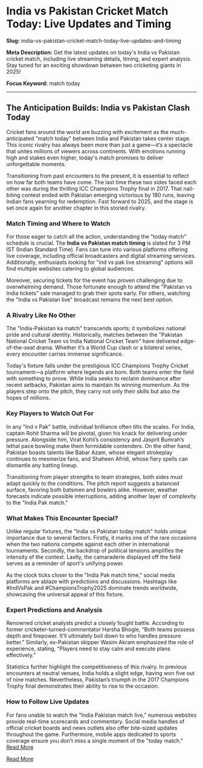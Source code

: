 # India vs Pakistan Cricket Match Today: Live Updates and Timing

**Slug:** india-vs-pakistan-cricket-match-today-live-updates-and-timing  

**Meta Description:** Get the latest updates on today's India vs Pakistan cricket match, including live streaming details, timing, and expert analysis. Stay tuned for an exciting showdown between two cricketing giants in 2025!  

**Focus Keyword:** match today  

---

## The Anticipation Builds: India vs Pakistan Clash Today  

Cricket fans around the world are buzzing with excitement as the much-anticipated "match today" between India and Pakistan takes center stage. This iconic rivalry has always been more than just a game—it’s a spectacle that unites millions of viewers across continents. With emotions running high and stakes even higher, today's match promises to deliver unforgettable moments.  

Transitioning from past encounters to the present, it is essential to reflect on how far both teams have come. The last time these two sides faced each other was during the thrilling ICC Champions Trophy final in 2017. That nail-biting contest ended with Pakistan emerging victorious by 180 runs, leaving Indian fans yearning for redemption. Fast forward to 2025, and the stage is set once again for another chapter in this storied rivalry.  

### Match Timing and Where to Watch  

For those eager to catch all the action, understanding the "today match" schedule is crucial. The **India vs Pakistan match timing** is slated for 3 PM IST (Indian Standard Time). Fans can tune into various platforms offering live coverage, including official broadcasters and digital streaming services. Additionally, enthusiasts looking for "ind vs pak live streaming" options will find multiple websites catering to global audiences.  

Moreover, securing tickets for the event has proven challenging due to overwhelming demand. Those fortunate enough to attend the "Pakistan vs India tickets" sale managed to grab their spots early. For others, watching the "India vs Pakistan live" broadcast remains the next best option.  

### A Rivalry Like No Other  

The "India-Pakistan ka match" transcends sports; it symbolizes national pride and cultural identity. Historically, matches between the "Pakistan National Cricket Team vs India National Cricket Team" have delivered edge-of-the-seat drama. Whether it’s a World Cup clash or a bilateral series, every encounter carries immense significance.  

Today's fixture falls under the prestigious ICC Champions Trophy Cricket tournament—a platform where legends are born. Both teams enter the field with something to prove. While India seeks to reclaim dominance after recent setbacks, Pakistan aims to maintain its winning momentum. As the players step onto the pitch, they carry not only their skills but also the hopes of millions.  

### Key Players to Watch Out For  

In any "Ind v Pak" battle, individual brilliance often tilts the scales. For India, captain Rohit Sharma will be pivotal, given his knack for delivering under pressure. Alongside him, Virat Kohli’s consistency and Jasprit Bumrah’s lethal pace bowling make them formidable contenders. On the other hand, Pakistan boasts talents like Babar Azam, whose elegant strokeplay continues to mesmerize fans, and Shaheen Afridi, whose fiery spells can dismantle any batting lineup.  

Transitioning from player strengths to team strategies, both sides must adapt quickly to the conditions. The pitch report suggests a balanced surface, favoring both batsmen and bowlers alike. However, weather forecasts indicate possible interruptions, adding another layer of complexity to the "India Pak match."  

### What Makes This Encounter Special?  

Unlike regular fixtures, the "India vs Pakistan today match" holds unique importance due to several factors. Firstly, it marks one of the rare occasions when the two nations compete against each other in international tournaments. Secondly, the backdrop of political tensions amplifies the intensity of the contest. Lastly, the camaraderie displayed off the field serves as a reminder of sport's unifying power.  

As the clock ticks closer to the "India Pak match time," social media platforms are ablaze with predictions and discussions. Hashtags like #IndVsPak and #ChampionsTrophy2025 dominate trends worldwide, showcasing the universal appeal of this fixture.  

### Expert Predictions and Analysis  

Renowned cricket analysts predict a closely fought battle. According to former cricketer-turned-commentator Harsha Bhogle, “Both teams possess depth and firepower. It’ll ultimately boil down to who handles pressure better.” Similarly, ex-Pakistan skipper Wasim Akram emphasized the role of experience, stating, “Players need to stay calm and execute plans effectively.”  

Statistics further highlight the competitiveness of this rivalry. In previous encounters at neutral venues, India holds a slight edge, having won five out of nine matches. Nevertheless, Pakistan’s triumph in the 2017 Champions Trophy final demonstrates their ability to rise to the occasion.  

### How to Follow Live Updates  

For fans unable to watch the "India Pakistan match live," numerous websites provide real-time scorecards and commentary. Social media handles of official cricket boards and news outlets also offer bite-sized updates throughout the game. Furthermore, mobile apps dedicated to sports coverage ensure you don’t miss a single moment of the "today match."  [Read More](https://www.articlegiants.com/2025/02/india-vs-pakistan-cricket-match-today-live-updates-and-timing/)

[Read More](https://www.articlegiants.com/)
